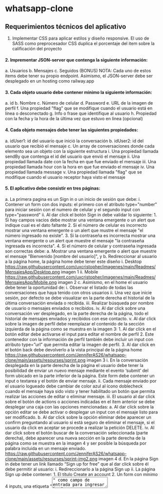 # whatsapp-clone

## Requerimientos técnicos del aplicativo
1. Implementar CSS para aplicar estilos y diseño responsive. El uso de SASS como preprocesador CSS duplica el porcentaje del item sobre la calificación del proyecto

#### 2. Imprementar JSON-server que contenga la siguiente información:
  a.  Usuarios
  b.  Mensajes
  c.  Seguidos (BONUS)
  NOTA: Cada uno de estos items debe tener su propio endpoint. Asimismo, el JSON-server debe ser desplegado en un hosting como railway.app

#### 3. Cada objeto usuario debe contener minimo la siguiente información:
  a.  id
  b.  Nombre
  c.  Número de celular
  d.  Password
  e.  URL de la imagen de perfil
  f.  Una propiedad "flag" que se modifique cuando el usuario está en línea o desconectado
  g.  Info o frase que identifique al usuario
  h.  Propiedad con la fecha y la hora de la última vez que estuvo en línea (opcional)

#### 4. Cada objeto mensajes debe tener las siguientes propiedades:
  a.  idUser1: id del usuario que inició la conversación
  b.  idUser2: id del usuario que recibió el mensaje
  c.  Un array de conversaciones donde cada elemento sea un objeto con la siguiente estructura
    i.    Una propiedad llamada sendBy que contenga el id del usuario que envió el mensaje
    ii.   Una propiedad llamada date con la fecha en que fue enviado el mensaje
    iii.  Una propiedad llamada hour con la hora en que fue enviado el mensaje
    iv.   Una propiedad llamada message
    v.    Una propiedad llamada "flag" que se modifique cuando el usuario receptor haya visto el mensaje

#### 5. El aplicativo debe consistir en tres páginas:
  a.  La primera pagina es un Sign in o un inicio de sesión que debe:
    i.  Contener un form con dos inputs: el primero con el atributo type="number" para iniciar sesión con el numero de celular y el segundo input con type="password"
    ii. Al dar click el botón Sign in debe validar lo siguiente:
      1.  Si hay campos vacios debe mostrar una ventana emergente o un alert que indique cual es el dato faltante
      2.  Si el número de celular es incorrecto mostrar una ventana emergente o un alert que mustre el mensaje "el número ingresado no existe".
      3.  Si la contraseña es incorrecta mostrar una ventana emergente o un alert que muestre el mensaje "la contraseña ingresada es incorrecta".
      4.  Si el número de celular y contraseña ingresada son correctas debe:
        a.  Mostrar una ventana emergente o alert que muestre el mensaje "Bienvenido [nombre del usuario]", y 
        b.  Redireccionar al usuario a la página home, la página home debe tener este diseño
          i.  Desktop
            https://raw.githubusercontent.com/uxcristopher/imagenes/main/Readmes/MensajesApp/Desktop.png
            imagen 1
          ii. Mobile 
            https://raw.githubusercontent.com/uxcristopher/imagenes/main/Readmes/MensajesApp/Mobile.png
            imagen 2
        c.  Asimismo, en el home el usuario debe tener la oportunidad de:
          i.    Observar el listado de todas las conversaciones que haya tenido con otros usuarios
          ii.   Una vez que inicie sesión, por defecto se debe visualizar en la parte derecha el historial de la última conversación enviada o recibida.
          iii.  Realizar búsqueda por nombre de usuario o mensajes enviados o recibidos.
          iv.   Al dar click sobre una conversación ver desplegado, en la parte derecha de la página, todo el historial de mensajes enviados y recibidos con ese contacto.
          v.    Al dar click sobre la imagen de perfil debe reemplazar el contenido de la sección izquierda de la página como se muestra en la imagen 3:
            1.  Al dar click en el botón editar debe activarse el input para editar el nombre de perfil
            2.  Este contenedor con la información de perfil también debe incluir un input con atributo type=”url” que permita editar la imagen de perfil.
            3.  Al dar click en el botón back debe devolverlo a la vista principal de la página home
              https://raw.githubusercontent.com/JenniferAS26/whatsapp-clone/main/assets/resourses/sprint.png
              imagen 3
              i.    En la conversación desplegada en la parte derecha de la página el usuario debe tener la posibilidad de enviar un nuevo mensaje mediante el evento ‘submit’ del form ubicado en la parte inferior de la página. Este form debe contener un input o textarea y el botón de enviar mensaje.
              ii.   Cada mensaje enviado por el usuario logueado debe cambiar de color azul al ícono doblecheck cuando el mensaje haya sido visto y tener habilitado un botón que permita realizar las acciones de editar o eliminar mensaje.
              iii.  El usuario al dar click sobre el botón de actions o acciones indicadas en el ítem anterior se debe desplegar una caja con las opciones mencionadas:
                a.  Al dar click sobre la opción editar se debe activar o desplegar un input con el mensaje listo para ser modificado.
                b.  Al dar click sobre la opción eliminar debe aparecer un confirm preguntando al usuario si está seguro de eliminar el mensaje, si el usuario da click en aceptar se procede a realizar la petición DELETE.
              iv.   Al dar click sobre el botón buscar de la conversación seleccionada (parte derecha), debe aparecer una nueva sección en la parte derecha de la página como se muestra en la imagen 4 y ser posible la búsqueda por palabra incluida en un mensaje enviado.
              https://raw.githubusercontent.com/JenniferAS26/whatsapp-clone/main/assets/resourses/sprint-img2.png
              imagen 4
        d.  En la página Sign in debe tener un link llamado “Sign up for free” que al dar click sobre él debe permitir al usuario:
          i.  Redireccionarlo a la página Sign up
          ii. La página Sign up debe contener:
            1.  El título Create an account
            2.  Un form con mínimo 4 inputs, una etiqueta "<textarea>" como campo de entrada para ingresar la frase y un botón type=”submit” llamado Sign up.
            3.  Los inputs deben ser:
              a.  Un input Type=”text”para el nombre
              b.  Un input type=”number” para el número de celular
              c.  Un input type=”password”
              d.  Un input type =”url” para ingresar la url de la imagen del usuario.
              e.  Al dar click en el botón Sign up debe:
                i.  Verificar que el número de celular no exista en la lista de usuarios.
                  1.  Si existe, debe mostrar un mensaje o alert diciendo que el número de celular ingresado ya está registrado.
                  2.  Si no existe, se procede a crear el nuevo usuario mediante la petición POST y por último mostrar una ventana modal o alert que indique que el nuevo usuario fue creado exitosamente.
                  3. Los usuarios que sean creados en el Signup deben ser capaces de loguearse o iniciar sesión en el sign in y continuar el flujo especificado anteriormente.
  #### 6. En el aplicativo se debe evidenciar el uso de:
    - Condicionales
    - Peticiones HTTPs con Axios
    - Eventos del DOM
    - Uso del objeto sessionStorage o localStorage
    - Métodos Array
    - Uso de Webpack y Babel
    - Uso de Flexbox y Media queries
    - Principios de código limpio
    - Implementación de JSON server (API)
    - Implementación de Sweetalert para mostrar alertas
    - Despliegue de la página en GitHub pages

### Nota: Todas las páginas deben conservar los mismos estilos, para el manejo de fechas y horas se sugiere uso de la librería luxon. Cualquier funcionalidad adicional implementada, será tenida en cuenta como punto extra sobre la calificación del taller, después de haber completado los requerimientos mínimos.